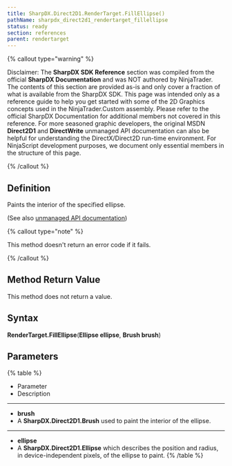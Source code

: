 ```yaml
---
title: SharpDX.Direct2D1.RenderTarget.FillEllipse()
pathName: sharpdx_direct2d1_rendertarget_fillellipse
status: ready
section: references
parent: rendertarget
---
```


{% callout type="warning" %}

Disclaimer: The **SharpDX SDK Reference** section was compiled from the official **SharpDX Documentation** and was NOT authored by NinjaTrader. The contents of this section are provided as-is and only cover a fraction of what is available from the SharpDX SDK. This page was intended only as a reference guide to help you get started with some of the 2D Graphics concepts used in the NinjaTrader.Custom assembly. Please refer to the official SharpDX Documentation for additional members not covered in this reference. For more seasoned graphic developers, the original MSDN **Direct2D1** and **DirectWrite** unmanaged API documentation can also be helpful for understanding the DirectX/Direct2D run-time environment. For NinjaScript development purposes, we document only essential members in the structure of this page.

{% /callout %}

## Definition

Paints the interior of the specified ellipse.

(See also [unmanaged API documentation](http://msdn.microsoft.com/en-us/library/dd371928.aspx))

{% callout type="note" %}

This method doesn't return an error code if it fails.

{% /callout %}

## Method Return Value

This method does not return a value.

## Syntax

**RenderTarget.FillEllipse**(**Ellipse ellipse**, **Brush brush**)

## Parameters

{% table %}

* Parameter
* Description

---

* **brush**
* A **SharpDX.Direct2D1.Brush** used to paint the interior of the ellipse.

---

* **ellipse**
* A **SharpDX.Direct2D1.Ellipse** which describes the position and radius, in device-independent pixels, of the ellipse to paint.
{% /table %}
